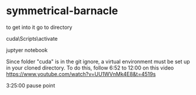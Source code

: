 # symmetrical-barnacle

to get into it go to directory

cuda\Scripts\activate

juptyer notebook

Since folder "cuda" is in the git ignore, a virtual environment must be set up in your cloned directory.
To do this, follow 6:52 to 12:00 on this video https://www.youtube.com/watch?v=UU1WVnMk4E8&t=4519s

3:25:00 pause point